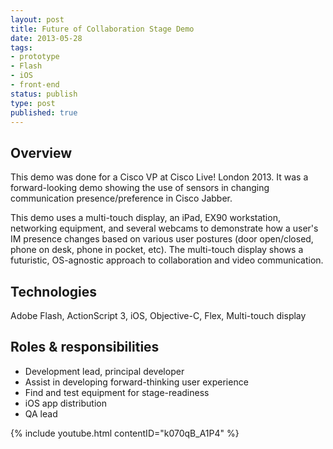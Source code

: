 ```yaml
---
layout: post
title: Future of Collaboration Stage Demo
date: 2013-05-28
tags:
- prototype
- Flash
- iOS
- front-end
status: publish
type: post
published: true
---
```

## Overview

This demo was done for a Cisco VP at Cisco Live! London 2013. It was a forward-looking demo showing the use of sensors in changing communication presence/preference in Cisco Jabber.

This demo uses a multi-touch display, an iPad, EX90 workstation, networking equipment, and several webcams to demonstrate how a user's IM presence changes based on various user postures (door open/closed, phone on desk, phone in pocket, etc). The multi-touch display shows a futuristic, OS-agnostic approach to collaboration and video communication.

## Technologies

Adobe Flash, ActionScript 3, iOS, Objective-C, Flex, Multi-touch display

## Roles &amp; responsibilities

- Development lead, principal developer
- Assist in developing forward-thinking user experience
- Find and test equipment for stage-readiness
- iOS app distribution
- QA lead

{% include youtube.html contentID="k070qB_A1P4" %}
